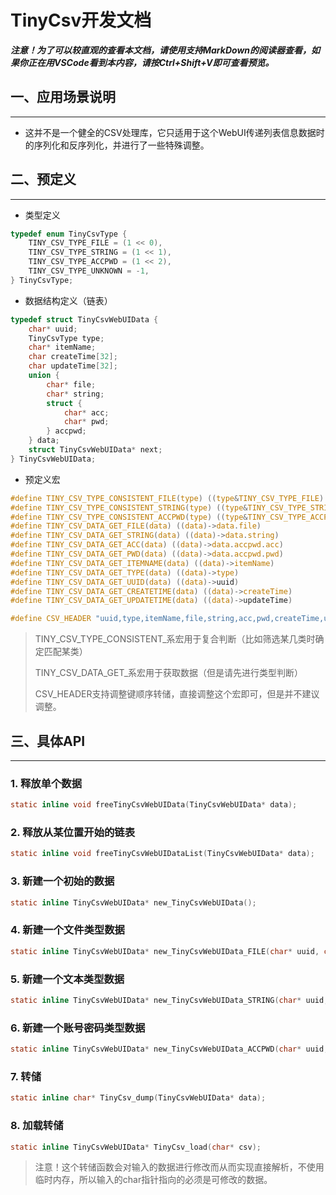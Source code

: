 # TinyCsv开发文档

___注意！为了可以较直观的查看本文档，请使用支持MarkDown的阅读器查看，如果你正在用VSCode看到本内容，请按Ctrl+Shift+V即可查看预览。___

## 一、应用场景说明
---
- 这并不是一个健全的CSV处理库，它只适用于这个WebUI传递列表信息数据时的序列化和反序列化，并进行了一些特殊调整。

## 二、预定义
---
- 类型定义
```c
typedef enum TinyCsvType {
    TINY_CSV_TYPE_FILE = (1 << 0),
    TINY_CSV_TYPE_STRING = (1 << 1),
    TINY_CSV_TYPE_ACCPWD = (1 << 2),
    TINY_CSV_TYPE_UNKNOWN = -1,
} TinyCsvType;
```
- 数据结构定义（链表）
```c
typedef struct TinyCsvWebUIData {
    char* uuid;
    TinyCsvType type;
    char* itemName;
    char createTime[32];
    char updateTime[32];
    union {
        char* file;
        char* string;
        struct {
            char* acc;
            char* pwd;
        } accpwd;
    } data;
    struct TinyCsvWebUIData* next;
} TinyCsvWebUIData;
```
- 预定义宏
```c
#define TINY_CSV_TYPE_CONSISTENT_FILE(type) ((type&TINY_CSV_TYPE_FILE) == 1)
#define TINY_CSV_TYPE_CONSISTENT_STRING(type) ((type&TINY_CSV_TYPE_STRING) == 1)
#define TINY_CSV_TYPE_CONSISTENT_ACCPWD(type) ((type&TINY_CSV_TYPE_ACCPWD) == 1)
#define TINY_CSV_DATA_GET_FILE(data) ((data)->data.file)
#define TINY_CSV_DATA_GET_STRING(data) ((data)->data.string)
#define TINY_CSV_DATA_GET_ACC(data) ((data)->data.accpwd.acc)
#define TINY_CSV_DATA_GET_PWD(data) ((data)->data.accpwd.pwd)
#define TINY_CSV_DATA_GET_ITEMNAME(data) ((data)->itemName)
#define TINY_CSV_DATA_GET_TYPE(data) ((data)->type)
#define TINY_CSV_DATA_GET_UUID(data) ((data)->uuid)
#define TINY_CSV_DATA_GET_CREATETIME(data) ((data)->createTime)
#define TINY_CSV_DATA_GET_UPDATETIME(data) ((data)->updateTime)

#define CSV_HEADER "uuid,type,itemName,file,string,acc,pwd,createTime,updateTime"
```
> TINY_CSV_TYPE_CONSISTENT_系宏用于复合判断（比如筛选某几类时确定匹配某类）
>
> TINY_CSV_DATA_GET_系宏用于获取数据（但是请先进行类型判断）
> 
> CSV_HEADER支持调整键顺序转储，直接调整这个宏即可，但是并不建议调整。

## 三、具体API
---
### 1. 释放单个数据
```c
static inline void freeTinyCsvWebUIData(TinyCsvWebUIData* data);
```

### 2. 释放从某位置开始的链表
```c
static inline void freeTinyCsvWebUIDataList(TinyCsvWebUIData* data);
```

### 3. 新建一个初始的数据
```c
static inline TinyCsvWebUIData* new_TinyCsvWebUIData();
```

### 4. 新建一个文件类型数据
```c
static inline TinyCsvWebUIData* new_TinyCsvWebUIData_FILE(char* uuid, char* itemName, char* file, char* createTime, char* updateTime);
```

### 5. 新建一个文本类型数据
```c
static inline TinyCsvWebUIData* new_TinyCsvWebUIData_STRING(char* uuid, char* itemName, char* string, char* createTime, char* updateTime);
```


### 6. 新建一个账号密码类型数据
```c
static inline TinyCsvWebUIData* new_TinyCsvWebUIData_ACCPWD(char* uuid, char* itemName, char* acc, char* pwd, char* createTime, char* updateTime);
```

### 7. 转储
```c
static inline char* TinyCsv_dump(TinyCsvWebUIData* data);
```

### 8. 加载转储
```c
static inline TinyCsvWebUIData* TinyCsv_load(char* csv);
```
> 注意！这个转储函数会对输入的数据进行修改而从而实现直接解析，不使用临时内存，所以输入的char指针指向的必须是可修改的数据。

